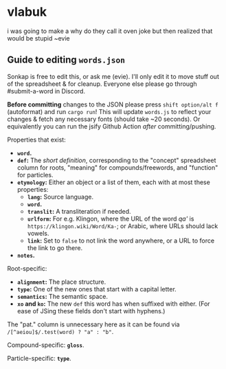 # vlabuk

i was going to make a why do they call it oven joke but then realized that would be stupid ~evie

## Guide to editing `words.json`

Sonkap is free to edit this, or ask me (evie). I'll only edit it to move stuff out of the spreadsheet & for cleanup. Everyone else please go through #submit-a-word in Discord.

**Before committing** changes to the JSON please press `shift option/alt f` (autoformat) and run `cargo run`! This will update `words.js` to reflect your changes & fetch any necessary fonts (should take ~20 seconds). Or equivalently you can run the jsify Github Action *after* committing/pushing.

Properties that exist:

- **`word`.**
- **`def`:** The *short definition*, corresponding to the "concept" spreadsheet column for roots, "meaning" for compounds/freewords, and "function" for particles.
- **`etymology`:** Either an object or a list of them, each with at most these properties:
    - **`lang`:** Source language.
    - **`word`.**
    - **`translit`:** A transliteration if needed.
    - **`urlform`:** For e.g. Klingon, where the URL of the word *qa'* is `https://klingon.wiki/Word/Ka-`; or Arabic, where URLs should lack vowels.
    - **`link`:** Set to `false` to not link the word anywhere, or a URL to force the link to go there.
- **`notes`.**

Root-specific:

- **`alignment`:** The place structure.
- **`type`:** One of the new ones that start with a capital letter.
- **`semantics`:** The semantic space.
- **`xo` and `ko`:** The new `def` this word has when suffixed with either. (For ease of JSing these fields don't start with hyphens.)

The "pat." column is unnecessary here as it can be found via `/[^aeiou]$/.test(word) ? "a" : "b"`.

Compound-specific: **`gloss`**.

Particle-specific: **`type`**.
